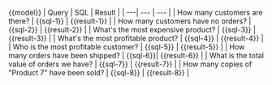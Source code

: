 {{model}}
| Query      | SQL | Result |
| ---| --- | --- |
| How many customers are there? | {{sql-1}} | {{result-1}} |
| How many customers have no orders? | {{sql-2}} | {{result-2}} |
| What's the most expensive product? | {{sql-3}} | {{result-3}} |
| What's the most profitable product? | {{sql-4}} | {{result-4}} |
| Who is the most profitable customer? | {{sql-5}} | {{result-5}} |
| How many orders have been shipped? | {{sql-6}}| {{result-6}} |
| What is the total value of orders we have? | {{sql-7}} | {{result-7}} |
| How many copies of "Product 7" have been sold? | {{sql-8}} | {{result-8}} |